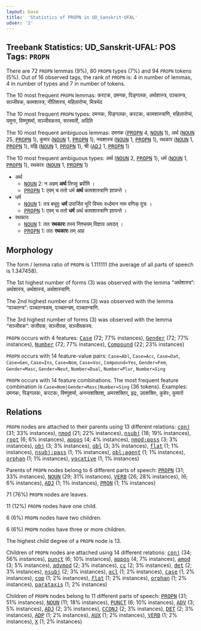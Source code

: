 ```yaml
---
layout: base
title:  'Statistics of PROPN in UD_Sanskrit-UFAL'
udver: '2'
---
```


## Treebank Statistics: UD_Sanskrit-UFAL: POS Tags: `PROPN`

There are 72 `PROPN` lemmas (9%), 80 `PROPN` types (7%) and 94 `PROPN` tokens (5%).
Out of 16 observed tags, the rank of `PROPN` is: 4 in number of lemmas, 4 in number of types and 7 in number of tokens.

The 10 most frequent `PROPN` lemmas: करटक, दमनक, पिङ्गलक, अर्थशास्त्र, पञ्चतन्त्र, सञ्जीवक, कामशास्त्र, नीतिशस्त्र, महिलारोप्य, मित्रभेद

The 10 most frequent `PROPN` types:  दमनकः, पिङ्गलकः, करटकः, कामशास्त्राणि, महिलारोप्यं, यमुना, विष्णुशर्मा, सञ्जीवकस्य, सरस्वती, अदिति

The 10 most frequent ambiguous lemmas: दमनक (<tt><a href="sa_ufal-pos-PROPN.html">PROPN</a></tt> 4, <tt><a href="sa_ufal-pos-NOUN.html">NOUN</a></tt> 1), अर्थ (<tt><a href="sa_ufal-pos-NOUN.html">NOUN</a></tt> 25, <tt><a href="sa_ufal-pos-PROPN.html">PROPN</a></tt> 1), कुमार (<tt><a href="sa_ufal-pos-NOUN.html">NOUN</a></tt> 1, <tt><a href="sa_ufal-pos-PROPN.html">PROPN</a></tt> 1), नयशास्त्र (<tt><a href="sa_ufal-pos-NOUN.html">NOUN</a></tt> 1, <tt><a href="sa_ufal-pos-PROPN.html">PROPN</a></tt> 1), रथकार (<tt><a href="sa_ufal-pos-NOUN.html">NOUN</a></tt> 1, <tt><a href="sa_ufal-pos-PROPN.html">PROPN</a></tt> 1), वह्नि (<tt><a href="sa_ufal-pos-NOUN.html">NOUN</a></tt> 1, <tt><a href="sa_ufal-pos-PROPN.html">PROPN</a></tt> 1), श्री (<tt><a href="sa_ufal-pos-ADJ.html">ADJ</a></tt> 1, <tt><a href="sa_ufal-pos-PROPN.html">PROPN</a></tt> 1)

The 10 most frequent ambiguous types:  अर्थ (<tt><a href="sa_ufal-pos-NOUN.html">NOUN</a></tt> 2, <tt><a href="sa_ufal-pos-PROPN.html">PROPN</a></tt> 1), धर्म (<tt><a href="sa_ufal-pos-NOUN.html">NOUN</a></tt> 1, <tt><a href="sa_ufal-pos-PROPN.html">PROPN</a></tt> 1), रथकारः (<tt><a href="sa_ufal-pos-NOUN.html">NOUN</a></tt> 1, <tt><a href="sa_ufal-pos-PROPN.html">PROPN</a></tt> 1)


* अर्थ
  * <tt><a href="sa_ufal-pos-NOUN.html">NOUN</a></tt> 2: न अहम् <b>अर्थ</b> लिप्सुः ब्रवीमि ।
  * <tt><a href="sa_ufal-pos-PROPN.html">PROPN</a></tt> 1: एवम् च ततो धर्म <b>अर्थ</b> कामशास्त्राणि ज्ञायन्ते ।
* धर्म
  * <tt><a href="sa_ufal-pos-NOUN.html">NOUN</a></tt> 1: तत्र बभूवुः <b>धर्म</b> उपार्जित भूरि विभवः वर्ध्दमान नाम वणिक् पुत्रः ।
  * <tt><a href="sa_ufal-pos-PROPN.html">PROPN</a></tt> 1: एवम् च ततो <b>धर्म</b> अर्थ कामशास्त्राणि ज्ञायन्ते ।
* रथकारः
  * <tt><a href="sa_ufal-pos-NOUN.html">NOUN</a></tt> 1: ततः <b>रथकारः</b> तस्य निश्चयम् विज्ञाय अवदत् ।
  * <tt><a href="sa_ufal-pos-PROPN.html">PROPN</a></tt> 1: ततः <b>रथकारः</b> तम् आह

## Morphology

The form / lemma ratio of `PROPN` is 1.111111 (the average of all parts of speech is 1.347458).

The 1st highest number of forms (3) was observed with the lemma “अर्थशास्त्र”: अर्थशास्त्र, अर्थशास्त्रं, अर्थशास्त्राणि.

The 2nd highest number of forms (3) was observed with the lemma “पञ्चतन्त्र”: पञ्चतन्त्रकम्, पञ्चतन्त्रम्, पञ्चतन्त्राणि.

The 3rd highest number of forms (3) was observed with the lemma “सञ्जीवक”: संजीवक, सञ्जीवक, सञ्जीवकस्य.

`PROPN` occurs with 4 features: <tt><a href="sa_ufal-feat-Case.html">Case</a></tt> (72; 77% instances), <tt><a href="sa_ufal-feat-Gender.html">Gender</a></tt> (72; 77% instances), <tt><a href="sa_ufal-feat-Number.html">Number</a></tt> (72; 77% instances), <tt><a href="sa_ufal-feat-Compound.html">Compound</a></tt> (22; 23% instances)

`PROPN` occurs with 14 feature-value pairs: `Case=Abl`, `Case=Acc`, `Case=Dat`, `Case=Gen`, `Case=Ins`, `Case=Nom`, `Case=Voc`, `Compound=Yes`, `Gender=Fem`, `Gender=Masc`, `Gender=Neut`, `Number=Dual`, `Number=Plur`, `Number=Sing`

`PROPN` occurs with 14 feature combinations.
The most frequent feature combination is `Case=Nom|Gender=Masc|Number=Sing` (36 tokens).
Examples: दमनकः, पिङ्गलकः, करटकः, विष्णुशर्मा, अनन्तशक्तिश्, अमरशक्तिर्, इद्रः, उग्रशक्तिः, कुबेरः, कुमारो


## Relations

`PROPN` nodes are attached to their parents using 13 different relations: <tt><a href="sa_ufal-dep-conj.html">conj</a></tt> (31; 33% instances), <tt><a href="sa_ufal-dep-nmod.html">nmod</a></tt> (21; 22% instances), <tt><a href="sa_ufal-dep-nsubj.html">nsubj</a></tt> (18; 19% instances), <tt><a href="sa_ufal-dep-root.html">root</a></tt> (6; 6% instances), <tt><a href="sa_ufal-dep-appos.html">appos</a></tt> (4; 4% instances), <tt><a href="sa_ufal-dep-nmod-poss.html">nmod:poss</a></tt> (3; 3% instances), <tt><a href="sa_ufal-dep-obj.html">obj</a></tt> (3; 3% instances), <tt><a href="sa_ufal-dep-obl.html">obl</a></tt> (3; 3% instances), <tt><a href="sa_ufal-dep-flat.html">flat</a></tt> (1; 1% instances), <tt><a href="sa_ufal-dep-nsubj-pass.html">nsubj:pass</a></tt> (1; 1% instances), <tt><a href="sa_ufal-dep-obl-agent.html">obl:agent</a></tt> (1; 1% instances), <tt><a href="sa_ufal-dep-orphan.html">orphan</a></tt> (1; 1% instances), <tt><a href="sa_ufal-dep-vocative.html">vocative</a></tt> (1; 1% instances)

Parents of `PROPN` nodes belong to 6 different parts of speech: <tt><a href="sa_ufal-pos-PROPN.html">PROPN</a></tt> (31; 33% instances), <tt><a href="sa_ufal-pos-NOUN.html">NOUN</a></tt> (29; 31% instances), <tt><a href="sa_ufal-pos-VERB.html">VERB</a></tt> (26; 28% instances),  (6; 6% instances), <tt><a href="sa_ufal-pos-ADJ.html">ADJ</a></tt> (1; 1% instances), <tt><a href="sa_ufal-pos-PRON.html">PRON</a></tt> (1; 1% instances)

71 (76%) `PROPN` nodes are leaves.

11 (12%) `PROPN` nodes have one child.

6 (6%) `PROPN` nodes have two children.

6 (6%) `PROPN` nodes have three or more children.

The highest child degree of a `PROPN` node is 13.

Children of `PROPN` nodes are attached using 14 different relations: <tt><a href="sa_ufal-dep-conj.html">conj</a></tt> (34; 56% instances), <tt><a href="sa_ufal-dep-punct.html">punct</a></tt> (6; 10% instances), <tt><a href="sa_ufal-dep-appos.html">appos</a></tt> (4; 7% instances), <tt><a href="sa_ufal-dep-amod.html">amod</a></tt> (3; 5% instances), <tt><a href="sa_ufal-dep-advmod.html">advmod</a></tt> (2; 3% instances), <tt><a href="sa_ufal-dep-cc.html">cc</a></tt> (2; 3% instances), <tt><a href="sa_ufal-dep-det.html">det</a></tt> (2; 3% instances), <tt><a href="sa_ufal-dep-nsubj.html">nsubj</a></tt> (2; 3% instances), <tt><a href="sa_ufal-dep-acl.html">acl</a></tt> (1; 2% instances), <tt><a href="sa_ufal-dep-case.html">case</a></tt> (1; 2% instances), <tt><a href="sa_ufal-dep-cop.html">cop</a></tt> (1; 2% instances), <tt><a href="sa_ufal-dep-flat.html">flat</a></tt> (1; 2% instances), <tt><a href="sa_ufal-dep-orphan.html">orphan</a></tt> (1; 2% instances), <tt><a href="sa_ufal-dep-parataxis.html">parataxis</a></tt> (1; 2% instances)

Children of `PROPN` nodes belong to 11 different parts of speech: <tt><a href="sa_ufal-pos-PROPN.html">PROPN</a></tt> (31; 51% instances), <tt><a href="sa_ufal-pos-NOUN.html">NOUN</a></tt> (11; 18% instances), <tt><a href="sa_ufal-pos-PUNCT.html">PUNCT</a></tt> (6; 10% instances), <tt><a href="sa_ufal-pos-ADV.html">ADV</a></tt> (3; 5% instances), <tt><a href="sa_ufal-pos-ADJ.html">ADJ</a></tt> (2; 3% instances), <tt><a href="sa_ufal-pos-CCONJ.html">CCONJ</a></tt> (2; 3% instances), <tt><a href="sa_ufal-pos-DET.html">DET</a></tt> (2; 3% instances), <tt><a href="sa_ufal-pos-ADP.html">ADP</a></tt> (1; 2% instances), <tt><a href="sa_ufal-pos-AUX.html">AUX</a></tt> (1; 2% instances), <tt><a href="sa_ufal-pos-VERB.html">VERB</a></tt> (1; 2% instances), <tt><a href="sa_ufal-pos-X.html">X</a></tt> (1; 2% instances)

